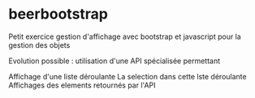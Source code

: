 # beerbootstrap
Petit exercice gestion d'affichage avec bootstrap et javascript pour la gestion des objets

Evolution possible : utilisation d'une API spécialisée permettant

Affichage d'une liste déroulante 
La selection dans cette lste déroulante
Affichages des elements retournés par l'API
